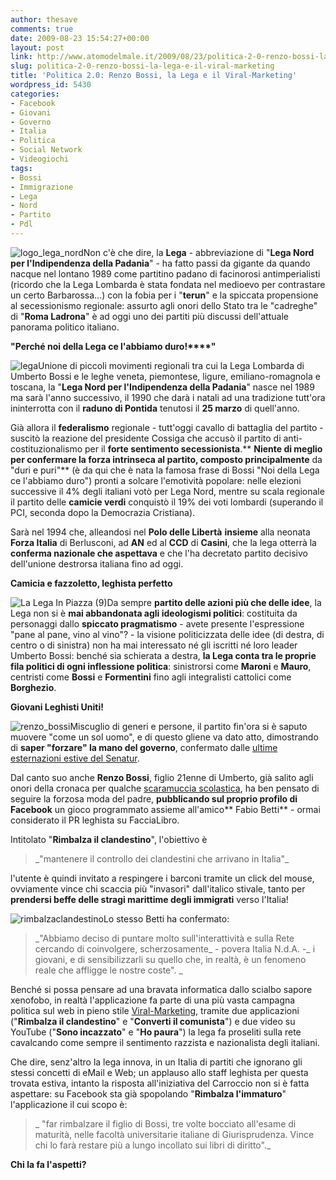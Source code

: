 ```yaml
---
author: thesave
comments: true
date: 2009-08-23 15:54:27+00:00
layout: post
link: http://www.atomodelmale.it/2009/08/23/politica-2-0-renzo-bossi-la-lega-e-il-viral-marketing/
slug: politica-2-0-renzo-bossi-la-lega-e-il-viral-marketing
title: 'Politica 2.0: Renzo Bossi, la Lega e il Viral-Marketing'
wordpress_id: 5430
categories:
- Facebook
- Giovani
- Governo
- Italia
- Politica
- Social Network
- Videogiochi
tags:
- Bossi
- Immigrazione
- Lega
- Nord
- Partito
- Pdl
---
```


![logo_lega_nord](http://www.atomodelmale.it/wp-content/uploads/2009/08/logo_lega_nord-150x150.jpg)Non c'è che dire, la **Lega** - abbreviazione di "**Lega Nord per l'Indipendenza della Padania**" - ha fatto passi da gigante da quando nacque nel lontano 1989 come partitino padano di facinorosi antimperialisti (ricordo che la Lega Lombarda è stata fondata nel medioevo per contrastare un certo Barbarossa...) con la fobia per i "**terun**" e la spiccata propensione al secessionismo regionale: assurto agli onori dello Stato tra le "cadreghe" di "**Roma Ladrona**" è ad oggi uno dei partiti più discussi dell'attuale panorama politico italiano.

**"Perché noi della Lega ce l'abbiamo duro!****"**

![lega](http://www.atomodelmale.it/wp-content/uploads/2009/08/lega-279x300.jpg)Unione di piccoli movimenti regionali tra cui la Lega Lombarda di Umberto Bossi e le leghe veneta, piemontese, ligure, emiliano-romagnola e toscana, la "**Lega Nord per l'Indipendenza della Padania**" nasce nel 1989 ma sarà l'anno successivo, il 1990 che darà i natali ad una tradizione tutt'ora ininterrotta con il **raduno di Pontida** tenutosi il **25 marzo** di quell'anno.

Già allora il **federalismo** regionale - tutt'oggi cavallo di battaglia del partito - suscitò la reazione del presidente Cossiga che accusò il partito di anti-costituzionalismo per il **forte sentimento secessionista**.** **Niente di meglio per confermare la forza intrinseca al partito, **composto** principalmente** da "duri e puri"** (è da qui che è nata la famosa frase di Bossi "Noi della Lega ce l'abbiamo duro") pronti a solcare l'emotività popolare: nelle elezioni successive il 4% degli italiani votò per Lega Nord, mentre su scala regionale il partito delle **camicie verdi** conquistò il 19% dei voti lombardi (superando il PCI, seconda dopo la Democrazia Cristiana).<!-- more -->

Sarà nel 1994 che, alleandosi nel **Polo delle Libertà** **insieme** alla neonata **Forza Italia** di Berlusconi, ad **AN** ed al **CCD** di **Casini**, che la lega otterrà la **conferma nazionale che aspettava** e che l'ha decretato partito decisivo dell'unione destrorsa italiana fino ad oggi.

**Camicia e fazzoletto, leghista perfetto**

![La Lega In Piazza (9)](http://www.atomodelmale.it/wp-content/uploads/2009/08/La-Lega-In-Piazza-9-300x200.jpg)Da sempre **partito delle azioni più che delle idee**, la Lega non si è **mai abbandonata agli ideologismi politici**: costituita da personaggi dallo **spiccato pragmatismo** - avete presente l'espressione "pane al pane, vino al vino"? - la visione politicizzata delle idee (di destra, di centro o di sinistra) non ha mai interessato né gli iscritti né loro leader Umberto Bossi: benché sia schierata a destra, **la Lega conta tra le proprie fila politici di ogni inflessione politica**: sinistrorsi come **Maroni** e **Mauro**, centristi come **Bossi** e **Formentini** fino agli integralisti cattolici come **Borghezio**.

**Giovani Leghisti Uniti!**

![renzo_bossi](http://www.atomodelmale.it/wp-content/uploads/2009/08/renzo_bossi-121x150.jpg)Miscuglio di generi e persone, il partito fin'ora si è saputo muovere "come un sol uomo", e di questo gliene va dato atto, dimostrando di **saper "forzare" la mano del governo**, confermato dalle [ultime esternazioni estive del Senatur](http://www.atomodelmale.it/2009/08/06/incubi-di-mezza-estate-targati-lega-bandiere-regionali-e-gabbie-salariali/).

Dal canto suo anche **Renzo Bossi**, figlio 21enne di Umberto, già salito agli onori della cronaca per qualche [scaramuccia scolastica](http://www.lastampa.it/redazione/cmsSezioni/politica/200811articoli/38650girata.asp), ha ben pensato di seguire la forzosa moda del padre, **pubblicando sul proprio profilo di Facebook** un gioco programmato assieme all'amico** Fabio Betti** - ormai considerato il PR leghista su FacciaLibro.

Intitolato "**Rimbalza il clandestino**", l'obiettivo è


<blockquote>_"mantenere il controllo dei clandestini che arrivano in Italia"_</blockquote>


l'utente è quindi invitato a respingere i barconi tramite un click del mouse, ovviamente vince chi scaccia più "invasori" dall'italico stivale, tanto per **prendersi beffe delle stragi marittime degli immigrati** verso l'Italia!

![rimbalzaclandestino](http://www.atomodelmale.it/wp-content/uploads/2009/08/rimbalzaclandestino-300x187.jpg)Lo stesso Betti ha confermato:


<blockquote>_"Abbiamo deciso di puntare molto sull'interattività e sulla Rete cercando di coinvolgere, scherzosamente_ - povera Italia N.d.A. -_ i giovani, e di sensibilizzarli su quello che, in realtà, è un fenomeno reale che affligge le nostre coste".
_</blockquote>


Benché si possa pensare ad una bravata informatica dallo scialbo sapore xenofobo, in realtà l'applicazione fa parte di una più vasta campagna politica sul web in pieno stile [Viral-Marketing](http://it.wikipedia.org/wiki/Marketing_virale), tramite due applicazioni ("**Rimbalza il clandestino**" e "**Converti il comunista**") e due video su YouTube ("**Sono incazzato**" e "**Ho paura**") la lega fa proseliti sulla rete cavalcando come sempre il sentimento razzista e nazionalista degli italiani.

Che dire, senz'altro la lega innova, in un Italia di partiti che ignorano gli stessi concetti di eMail e Web; un applauso allo staff leghista per questa trovata estiva, intanto la risposta all'iniziativa del Carroccio non si è fatta aspettare: su Facebook sta già spopolando "**Rimbalza l'immaturo**" l'applicazione il cui scopo è:


<blockquote>_ "far rimbalzare il figlio di Bossi, tre volte bocciato all'esame di maturità, nelle facoltà universitarie italiane di Giurisprudenza. Vince chi lo farà restare più a lungo incollato sui libri di diritto"._</blockquote>


**Chi la fa l'aspetti?**
